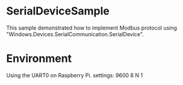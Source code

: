 # SerialDeviceSample

This sample demonstrated how to implement Modbus protocol using "Windows.Devices.SerialCommunication.SerialDevice".

# Environment

Using the UART0 on Raspberry Pi.
settings: 9600 8 N 1
